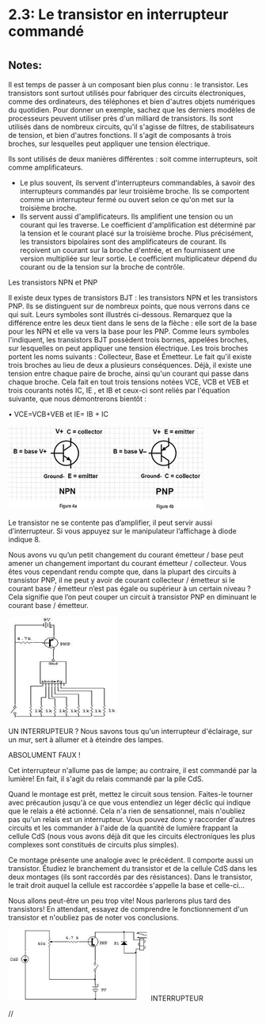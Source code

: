
2.3: Le transistor en interrupteur commandé
===========================================

# 

## Notes:

Il est temps de passer à un composant bien plus connu : le transistor. Les transistors sont surtout utilisés pour fabriquer des circuits électroniques, comme des ordinateurs, des téléphones et bien d'autres objets numériques du quotidien. Pour donner un exemple, sachez que les derniers modèles de processeurs peuvent utiliser près d'un milliard de transistors. Ils sont utilisés dans de nombreux circuits, qu'il s'agisse de filtres, de stabilisateurs de tension, et bien d'autres fonctions. Il s'agit de composants à trois broches, sur lesquelles peut appliquer une tension électrique.

Ils sont utilisés de deux manières différentes : soit comme interrupteurs, soit comme amplificateurs.

* Le plus souvent, ils servent d'interrupteurs commandables, à savoir des interrupteurs commandés par leur troisième broche. Ils se comportent comme un interrupteur fermé ou ouvert selon ce qu'on met sur la troisième broche.
* Ils servent aussi d'amplificateurs. Ils amplifient une tension ou un courant qui les traverse. Le coefficient d'amplification est déterminé par la tension et le courant placé sur la troisième broche. Plus précisément, les transistors bipolaires sont des amplificateurs de courant. Ils reçoivent un courant sur la broche d'entrée, et en fournissent une version multipliée sur leur sortie. Le coefficient multiplicateur dépend du courant ou de la tension sur la broche de contrôle.


Les transistors NPN et PNP

Il existe deux types de transistors BJT : les transistors NPN et les transistors PNP. Ils se distinguent sur de nombreux points, que nous verrons dans ce qui suit. Leurs symboles sont illustrés ci-dessous. Remarquez que la différence entre les deux tient dans le sens de la flèche : elle sort de la base pour les NPN et elle va vers la base pour les PNP. Comme leurs symboles l'indiquent, les transistors BJT possèdent trois bornes, appelées broches, sur lesquelles on peut appliquer une tension électrique. Les trois broches portent les noms suivants : Collecteur, Base et Émetteur. Le fait qu'il existe trois broches au lieu de deux a plusieurs conséquences. Déjà, il existe une tension entre chaque paire de broche, ainsi qu'un courant qui passe dans chaque broche. Cela fait en tout trois tensions notées VCE, VCB et VEB  et trois courants notés IC, IE , et IB et ceux-ci sont reliés par l'équation suivante, que nous démontrerons bientôt :

•	VCE=VCB+VEB    et  IE= IB + IC

![](https://raw.githubusercontent.com/inimaga/Karandoula-File-Repo/main/Images/G10/Physique/10.2.2.3.3.A.png)
 
Le transistor ne se contente pas d’amplifier, il peut servir aussi d’interrupteur. Si vous appuyez sur le manipulateur l’affichage à diode indique 8.
 
Nous avons vu qu’un petit changement du courant émetteur / base peut amener un changement important du courant émetteur / collecteur. Vous êtes vous cependant rendu compte que, dans la plupart des circuits à transistor PNP, il ne peut y avoir de courant  collecteur / émetteur si le courant base / émetteur n’est pas égale ou supérieur à un certain niveau ? Cela signifie que l’on peut couper un circuit à transistor PNP en diminuant le courant base / émetteur.

![](https://raw.githubusercontent.com/inimaga/Karandoula-File-Repo/main/Images/G10/Physique/10.2.2.3.3.B.png)

UN INTERRUPTEUR ? Nous savons tous qu'un interrupteur d'éclairage, sur un mur, sert à allumer et à éteindre des lampes.
 
ABSOLUMENT FAUX !

Cet interrupteur n'allume pas de lampe; au contraire, il est commandé par la lumière! En fait, il s'agit du relais commandé par la pile CdS.
 
Quand le montage est prêt, mettez le circuit sous tension. Faites-le tourner avec précaution jusqu'à ce que vous entendiez un léger déclic qui indique que le relais a été actionné. Cela n'a rien de sensationnel, mais n'oubliez pas qu'un relais est un interrupteur. Vous pouvez donc y raccorder d'autres circuits et les commander à l'aide de la quantité de lumière frappant la cellule CdS (nous vous avons déjà dit que les circuits électroniques les plus complexes sont constitués de circuits plus simples).
 
Ce montage présente une analogie avec le précédent. Il comporte aussi un transistor. Étudiez le branchement du transistor et de la cellule CdS dans les deux montages (ils sont raccordés par des résistances). Dans le transistor, le trait droit auquel la cellule est raccordée s'appelle la base et celle-ci...
 
Nous allons peut-être un peu trop vite! Nous parlerons plus tard des transistors! En attendant, essayez de comprendre le fonctionnement d'un transistor et n'oubliez pas de noter vos conclusions.

![](https://raw.githubusercontent.com/inimaga/Karandoula-File-Repo/main/Images/G10/Physique/10.2.2.3.3.C.png)
INTERRUPTEUR 





//